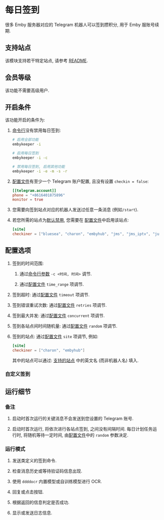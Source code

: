 # 每日签到

很多 Emby 服务器对应的 Telegram 机器人可以签到攒积分, 用于 Emby 服账号续期.

## 支持站点

该模块支持若干特定站点, 请参考 [README](https://github.com/emby-keeper/emby-keeper/blob/main/README.md#%E5%8A%9F%E8%83%BD).

## 会员等级

该功能不需要高级用户.

## 开启条件

该功能开启的条件为:

1. [命令行](/guide/命令行参数#%E5%8F%82%E6%95%B0%E8%AF%B4%E6%98%8E)没有禁用每日签到:

   ```bash
   # 启用全部功能
   embykeeper -i

   # 启用每日签到
   embykeeper -i -c

   # 禁用每日签到, 启用其他功能
   embykeeper -i -e -m -s -r
   ```

2. [配置文件](/guide/配置文件#telegram-account-子项)有至少一个 Telegram 账户配置, 且没有设置 `checkin = false`:

   ```toml
   [[telegram.account]]
   phone = "+8616401875896"
   monitor = true
   ```

3. 您需要向签到站点对应的机器人发送过任意一条消息 (例如`/start`).

4. 若您所需的站点为[默认禁用](https://github.com/emby-keeper/emby-keeper/blob/main/README.md#%E5%8A%9F%E8%83%BD), 您需要在 [配置文件](/guide/配置文件#site-%E5%AD%90%E9%A1%B9)中启用该站点:

   ```toml
   [site]
   checkiner = ["bluesea", "charon", "embyhub", "jms", "jms_iptv", "judog", "ljyy", "magic", "misty", "nebula", "peach", "pornfans", "singularity", "sssq", "temby", "terminus", "zhipian"]
   ```

## 配置选项

1. 签到的时间范围:
   1. 通过[命令行参数](/guide/命令行参数#%E5%8F%82%E6%95%B0%E8%AF%B4%E6%98%8E) `-c <时间, 时间>` 调节.

   2. 通过[配置文件](/guide/配置文件#checkiner-子项) `time_range` 项调节.

2. 签到超时: 通过[配置文件](/guide/配置文件#checkiner-子项) `timeout` 项调节.

3. 签到错误重试次数: 通过[配置文件](/guide/配置文件#checkiner-子项) `retries` 项调节.

4. 签到最大并发: 通过[配置文件](/guide/配置文件#checkiner-子项) `concurrent` 项调节.

5. 签到各站点间时间随机量: 通过[配置文件](/guide/配置文件#checkiner-子项) `random` 项调节.

6. 签到的站点: 通过[配置文件](/guide/配置文件#site-子项) `site` 项调节, 例如:

   ```toml
   [site]
   checkiner = ["charon", "embyhub"]
   ```

   其中的站点可以通过: [支持的站点](/guide/支持的站点) 中的英文名 (而非机器人名) 填入.

### 自定义签到

<!--@include: ./配置文件.md#checkiner-templ-->

## 运行细节

### 备注

1. 启动时首次运行的关键消息不会发送到您设置的 Telegram 账号.

2. 启动时首次运行, 将依次进行各站点签到, 之间没有间隔时间. 每日计划任务运行时, 将随机等待一定时间, 由[配置文件](/guide/配置文件#%E9%A1%B6%E7%BA%A7%E9%A1%B9%E7%9B%AE)中的 `random` 参数决定.

### 运行模式

1. 发送类定义的签到命令.

2. 检查消息历史或等待验证码信息出现.

3. 使用 `ddddocr` 内置模型或自训练模型进行 OCR.

4. 回复或点击按钮.

5. 根据返回的信息判定是否成功.

6. 显示或发送日志信息.
